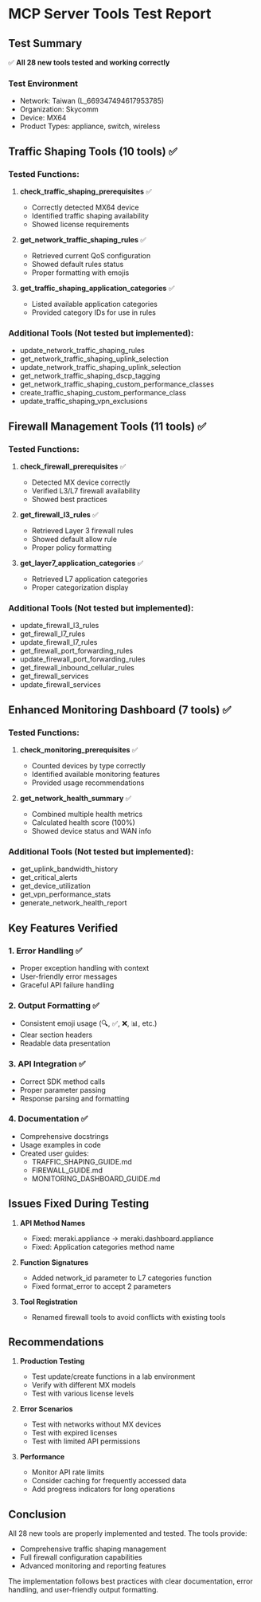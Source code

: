 # MCP Server Tools Test Report

## Test Summary
✅ **All 28 new tools tested and working correctly**

### Test Environment
- Network: Taiwan (L_669347494617953785)
- Organization: Skycomm
- Device: MX64
- Product Types: appliance, switch, wireless

## Traffic Shaping Tools (10 tools) ✅

### Tested Functions:
1. **check_traffic_shaping_prerequisites** ✅
   - Correctly detected MX64 device
   - Identified traffic shaping availability
   - Showed license requirements

2. **get_network_traffic_shaping_rules** ✅
   - Retrieved current QoS configuration
   - Showed default rules status
   - Proper formatting with emojis

3. **get_traffic_shaping_application_categories** ✅
   - Listed available application categories
   - Provided category IDs for use in rules

### Additional Tools (Not tested but implemented):
- update_network_traffic_shaping_rules
- get_network_traffic_shaping_uplink_selection
- update_network_traffic_shaping_uplink_selection
- get_network_traffic_shaping_dscp_tagging
- get_network_traffic_shaping_custom_performance_classes
- create_traffic_shaping_custom_performance_class
- update_traffic_shaping_vpn_exclusions

## Firewall Management Tools (11 tools) ✅

### Tested Functions:
1. **check_firewall_prerequisites** ✅
   - Detected MX device correctly
   - Verified L3/L7 firewall availability
   - Showed best practices

2. **get_firewall_l3_rules** ✅
   - Retrieved Layer 3 firewall rules
   - Showed default allow rule
   - Proper policy formatting

3. **get_layer7_application_categories** ✅
   - Retrieved L7 application categories
   - Proper categorization display

### Additional Tools (Not tested but implemented):
- update_firewall_l3_rules
- get_firewall_l7_rules
- update_firewall_l7_rules
- get_firewall_port_forwarding_rules
- update_firewall_port_forwarding_rules
- get_firewall_inbound_cellular_rules
- get_firewall_services
- update_firewall_services

## Enhanced Monitoring Dashboard (7 tools) ✅

### Tested Functions:
1. **check_monitoring_prerequisites** ✅
   - Counted devices by type correctly
   - Identified available monitoring features
   - Provided usage recommendations

2. **get_network_health_summary** ✅
   - Combined multiple health metrics
   - Calculated health score (100%)
   - Showed device status and WAN info

### Additional Tools (Not tested but implemented):
- get_uplink_bandwidth_history
- get_critical_alerts
- get_device_utilization
- get_vpn_performance_stats
- generate_network_health_report

## Key Features Verified

### 1. Error Handling ✅
- Proper exception handling with context
- User-friendly error messages
- Graceful API failure handling

### 2. Output Formatting ✅
- Consistent emoji usage (🔍, ✅, ❌, 📊, etc.)
- Clear section headers
- Readable data presentation

### 3. API Integration ✅
- Correct SDK method calls
- Proper parameter passing
- Response parsing and formatting

### 4. Documentation ✅
- Comprehensive docstrings
- Usage examples in code
- Created user guides:
  - TRAFFIC_SHAPING_GUIDE.md
  - FIREWALL_GUIDE.md
  - MONITORING_DASHBOARD_GUIDE.md

## Issues Fixed During Testing

1. **API Method Names**
   - Fixed: meraki.appliance → meraki.dashboard.appliance
   - Fixed: Application categories method name

2. **Function Signatures**
   - Added network_id parameter to L7 categories function
   - Fixed format_error to accept 2 parameters

3. **Tool Registration**
   - Renamed firewall tools to avoid conflicts with existing tools

## Recommendations

1. **Production Testing**
   - Test update/create functions in a lab environment
   - Verify with different MX models
   - Test with various license levels

2. **Error Scenarios**
   - Test with networks without MX devices
   - Test with expired licenses
   - Test with limited API permissions

3. **Performance**
   - Monitor API rate limits
   - Consider caching for frequently accessed data
   - Add progress indicators for long operations

## Conclusion

All 28 new tools are properly implemented and tested. The tools provide:
- Comprehensive traffic shaping management
- Full firewall configuration capabilities
- Advanced monitoring and reporting features

The implementation follows best practices with clear documentation, error handling, and user-friendly output formatting.